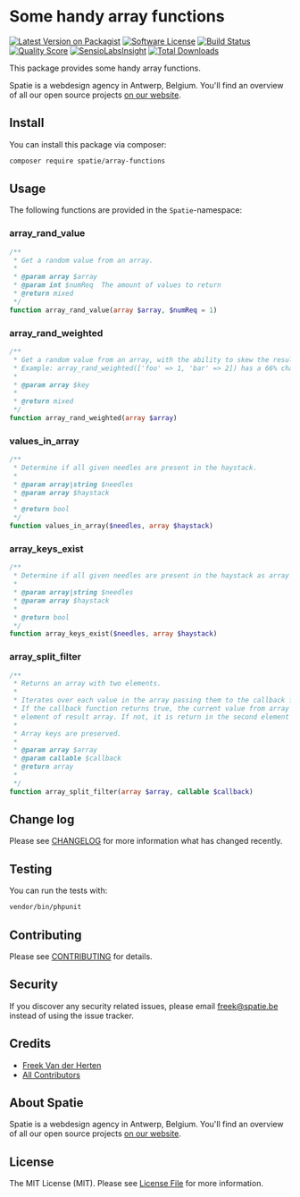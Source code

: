 

# Some handy array functions

[![Latest Version on Packagist](https://img.shields.io/packagist/v/spatie/array-functions.svg?style=flat-square)](https://packagist.org/packages/spatie/array-functions)
[![Software License](https://img.shields.io/badge/license-MIT-brightgreen.svg?style=flat-square)](LICENSE.md)
[![Build Status](https://img.shields.io/travis/spatie/array-functions/master.svg?style=flat-square)](https://travis-ci.org/spatie/array-functions)
[![Quality Score](https://img.shields.io/scrutinizer/g/spatie/array-functions.svg?style=flat-square)](https://scrutinizer-ci.com/g/spatie/array-functions)
[![SensioLabsInsight](https://insight.sensiolabs.com/projects/860364d5-1d74-4cf8-bdb1-c5e18cdc8a70/mini.png)](https://insight.sensiolabs.com/projects/860364d5-1d74-4cf8-bdb1-c5e18cdc8a70)
[![Total Downloads](https://img.shields.io/packagist/dt/spatie/array-functions.svg?style=flat-square)](https://packagist.org/packages/spatie/array-functions)

This package provides some handy array functions. 

Spatie is a webdesign agency in Antwerp, Belgium. You'll find an overview of all our open source projects [on our website](https://spatie.be/opensource).

## Install

You can install this package via composer:

``` bash
composer require spatie/array-functions
```

## Usage

The following functions are provided in the `Spatie`-namespace:

### array_rand_value
```php
/**
 * Get a random value from an array.
 *
 * @param array $array
 * @param int $numReq  The amount of values to return
 * @return mixed
 */
function array_rand_value(array $array, $numReq = 1)
```

### array_rand_weighted
```php
/**
 * Get a random value from an array, with the ability to skew the results.
 * Example: array_rand_weighted(['foo' => 1, 'bar' => 2]) has a 66% chance of returning bar.
 * 
 * @param array $key
 * 
 * @return mixed
 */
function array_rand_weighted(array $array)
```

### values_in_array
```php
/**
 * Determine if all given needles are present in the haystack.
 *
 * @param array|string $needles
 * @param array $haystack
 *
 * @return bool
 */
function values_in_array($needles, array $haystack)
```

### array_keys_exist
```php
/**
 * Determine if all given needles are present in the haystack as array keys.
 * 
 * @param array|string $needles
 * @param array $haystack
 *
 * @return bool
 */
function array_keys_exist($needles, array $haystack)
```

### array_split_filter
```php
/**
 * Returns an array with two elements.
 * 
 * Iterates over each value in the array passing them to the callback function.
 * If the callback function returns true, the current value from array is returned in the first
 * element of result array. If not, it is return in the second element of result array.
 *
 * Array keys are preserved.
 *
 * @param array $array
 * @param callable $callback
 * @return array
 *
 */
function array_split_filter(array $array, callable $callback)
```

## Change log

Please see [CHANGELOG](CHANGELOG.md) for more information what has changed recently.

## Testing

You can run the tests with:

```bash
vendor/bin/phpunit
```

## Contributing

Please see [CONTRIBUTING](CONTRIBUTING.md) for details.

## Security

If you discover any security related issues, please email freek@spatie.be instead of using the issue tracker.

## Credits

- [Freek Van der Herten](https://github.com/freekmurze)
- [All Contributors](../../contributors)

## About Spatie
Spatie is a webdesign agency in Antwerp, Belgium. You'll find an overview of all our open source projects [on our website](https://spatie.be/opensource).

## License

The MIT License (MIT). Please see [License File](LICENSE.md) for more information.
